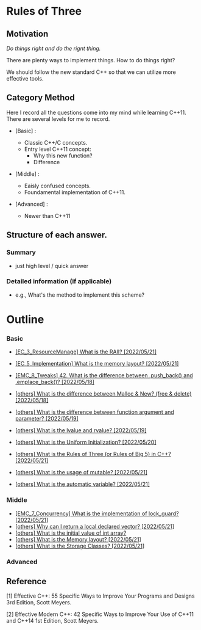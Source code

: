 # Rules of Three
## Motivation
*Do things right and do the rignt thing.*

There are plenty ways to implement things. How to do things right? 

We should follow the new standard C++ so that we can utilize more effective tools.

## Category Method
Here I record all the questions come into my mind while learning C++11. There are several levels for me to record.

- [Basic] :
    - Classic C++/C concepts.
    - Entry level C++11 concept: 
        - Why this new function?
        - Difference

- [Middle] :
    - Eaisly confused concepts.
    - Foundamental implementation of C++11.

- [Advanced] :
    - Newer than C++11

## Structure of each answer.
### Summary
- just high level / quick answer
### Detailed information (if applicable)
- e.g., What's the method to implement this scheme?

# Outline
### Basic
- [[EC_3_ResourceManage] What is the RAII? [2022/05/21]](EC_3_ResourceManagement/RAII.md)
- [[EC_5_Implementation] What is the memory layout? [2022/05/21]]()
- [[EMC_8_Tweaks] 42. What is the difference between .push_back() and .emplace_back()? [2022/05/18]](EMC_8_Tweaks/Diff_emplace_back_push_back.md)
- [[others] What is the difference between Malloc & New? (free & delete) [2022/05/18] ](others/Diff_New_Malloc.md)
- [[others] What is the difference between function argument and parameter? [2022/05/19]](others/Diff_function_argument_parameter.md)
- [[others] What is the lvalue and rvalue? [2022/05/19]](others/left_value_right_value.md)
- [[others] What is the Uniform Initialization? [2022/05/20]](others/UniformInitialization.md)
- [[others] What is the Rules of Three (or Rules of Big 5) in C++? [2022/05/21]](EC_2_ConstructorDestructorsAndAssignmentOperators/RulesOfThree.md)

- [[others] What is the usage of mutable? [2022/05/21]](others/UsageOfMutable.md)
- [[others] What is the automatic variable? [2022/05/21]](others/WhatIsAutomaticVariable.md)

### Middle
- [[EMC_7_Concurrency] What is the implementation of lock_guard? [2022/05/21]](EMC_7_ConcurrencyAPI/ImplementationOf_lock_gurad.md)
- [[others] Why can I return a local declared vector? [2022/05/21]](others/WhyCanIReturnLocalDeclarecVector.md)
- [[others] What is the initial value of int array?](others/InitialValueOfArray.md)
- [[others] What is the Memory layout? [2022/05/21]](others/MemoryLayout.md)
- [[others] What is the Storage Classes? [2022/05/21]](others/StorageClasses.md)

### Advanced


## Reference
[1] Effective C++: 55 Specific Ways to Improve Your Programs and Designs 3rd Edition, Scott Meyers.

[2] Effective Modern C++: 42 Specific Ways to Improve Your Use of C++11 and C++14 1st Edition, Scott Meyers.

